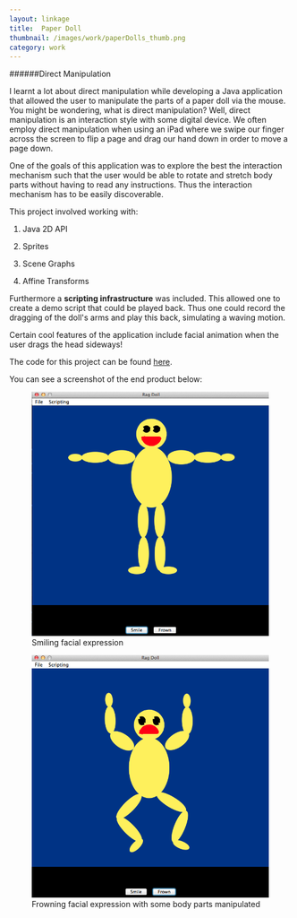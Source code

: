 ```yaml
---
layout: linkage
title: 	Paper Doll
thumbnail: /images/work/paperDolls_thumb.png
category: work
---
```


######Direct Manipulation

I learnt a lot about direct manipulation while developing a Java application that allowed the user to manipulate the parts of a paper doll via the mouse. You might be wondering, what is direct manipulation? Well, direct manipulation is an interaction style with some digital device. We often employ direct manipulation when using an iPad where we swipe our finger across the screen to flip a page and drag our hand down in order to move a page down. 

One of the goals of this application was to explore the best the interaction mechanism such that the user would be able to rotate and stretch body parts without having to read any instructions. Thus the interaction mechanism has to be easily discoverable. 

This project involved working with:

1) Java 2D API

2) Sprites

3) Scene Graphs 

4) Affine Transforms

Furthermore a **scripting infrastructure** was included. This allowed one to create a demo script that could be played back. Thus one could record the dragging of the doll's arms and play this back, simulating a waving motion. 

Certain cool features of the application include facial animation when the user drags the head sideways!

The code for this project can be found <a href="https://github.com/rrazd/PaperDoll">here</a>.


You can see a screenshot of the end product below: 

<figure>
	<img src="/images/work/PaperDoll1.png" alt="Smiley face">
	<figurecaption>Smiling facial expression</figurecaption>

</figure> 

<figure>
	<img src="/images/work/PaperDoll2.png" alt="Frown face">
	<figurecaption>Frowning facial expression with some body parts manipulated</figurecaption>

</figure> 

